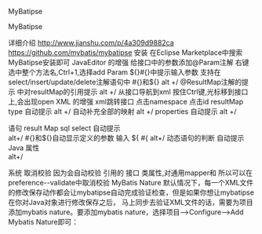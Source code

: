 
MyBatipse




MyBatipse

详细介绍
http://www.jianshu.com/p/4a309d9882ca
https://github.com/mybatis/mybatipse
安装
在Eclipse Marketplace中搜索MyBatipse安装即可
JavaEditor 的增强
给接口中的参数添加@Param注解
右键选中整个方法名,Ctrl+1,选择add Param
${}#{}中提示输入参数
支持在select/insert/update/delete注解语句中
#{}和${}   alt +/
@ResultMap注解的提示
中对resultMap的引用提示   alt +/
从接口导航到xml
按住Ctrl键,光标移到接口上,会出现open
XML 的增强
xml跳转接口
点击namespace
点击id
resultMap 
type   自动提示  		 alt +/
自动补充全部的映射	 alt +/
properties  自动提示   	 alt +/

语句
result Map  sql  select   自动提示  
alt+/
#{}和${}自动显示定义的参数
输入 ${   #{   alt+/
动态语句的判断  自动提示 Java 属性    
alt+/

系统
取消校验
因为会自动校验 引用的 接口 类属性,对通用mapper和
所以可以在 preference--validate中取消校验
MyBatis Nature
默认情况下，每一个XML文件的修改保存动作都会让mybatipse自动完成验证检查，但是如果你想让mybatipse在你对Java对象进行修改保存之后，
马上同步去验证XML文件的话，需要为项目添加mybatis nature。要添加mybatis nature，选择项目-->Configure-->Add Mybatis Nature即可：











